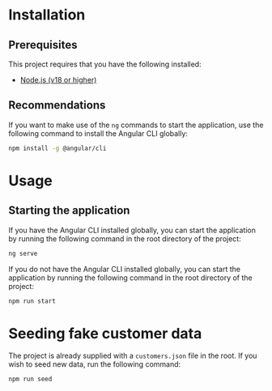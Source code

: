 # Installation

## Prerequisites

This project requires that you have the following installed:

- [Node.js (v18 or higher)](https://nodejs.org/en/download/)

## Recommendations

If you want to make use of the `ng` commands to start the application,
use the following command to install the Angular CLI globally:

```bash
npm install -g @angular/cli
```

# Usage

## Starting the application

If you have the Angular CLI installed globally, you can start the application
by running the following command in the root directory of the project:

```bash
ng serve
```

If you do not have the Angular CLI installed globally, you can start the
application by running the following command in the root directory of the
project:

```bash
npm run start
```

# Seeding fake customer data

The project is already supplied with a `customers.json` file in the
root. If you wish to seed new data, run the following command:

```bash
npm run seed
```
